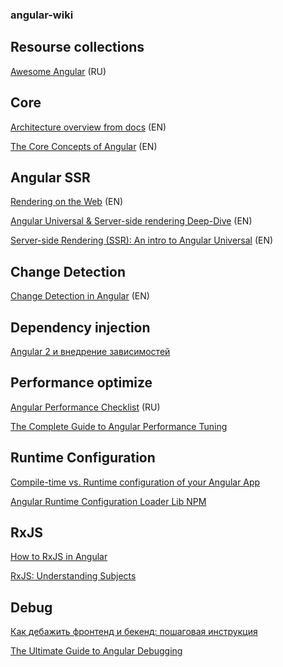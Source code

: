 ### angular-wiki

## Resourse collections

[Awesome Angular](https://github.com/Angular-RU/angular-awesome-list) (RU)

## Core 

[Architecture overview from docs](https://angular.io/guide/architecture) (EN)

[The Core Concepts of Angular](https://vsavkin.com/the-core-concepts-of-angular-2-c3d6cbe04d04) (EN)


## Angular SSR

[Rendering on the Web](https://developers.google.com/web/updates/2019/02/rendering-on-the-web) (EN)

[Angular Universal & Server-side rendering Deep-Dive](https://medium.com/@MarkPieszak/angular-universal-server-side-rendering-deep-dive-dc442a6be7b7) (EN)

[Server-side Rendering (SSR): An intro to Angular Universal](https://angular.io/guide/universal) (EN)

## Change Detection

[Change Detection in Angular](https://vsavkin.com/change-detection-in-angular-2-4f216b855d4c) (EN)

## Dependency injection

[Angular 2 и внедрение зависимостей](https://habr.com/ru/post/281449/)

## Performance optimize 

[Angular Performance Checklist](https://github.com/mgechev/angular-performance-checklist/blob/master/README.ru-RU.md) (RU)

[The Complete Guide to Angular Performance Tuning](https://christianlydemann.com/the-complete-guide-to-angular-performance-tuning/)

## Runtime Configuration

[Compile-time vs. Runtime configuration of your Angular App](https://juristr.com/blog/2018/01/ng-app-runtime-config/)

[Angular Runtime Configuration Loader Lib NPM](https://www.npmjs.com/package/runtime-config-loader)

## RxJS 

[How to RxJS in Angular](https://blog.angularindepth.com/how-to-rxjs-in-angular-1037908e82a5)

[RxJS: Understanding Subjects](https://blog.angularindepth.com/rxjs-understanding-subjects-5c585188c3e1)

## Debug

[Как дебажить фронтенд и бекенд: пошаговая инструкция](https://habr.com/ru/post/439162/)

[The Ultimate Guide to Angular Debugging](https://christianlydemann.com/the-ultimate-guide-to-angular-debugging/)